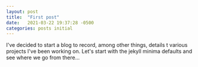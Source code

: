 ```yaml
---
layout: post
title:  "First post"
date:   2021-03-22 19:37:28 -0500
categories: posts initial
---
```

I've decided to start a blog to record, among other things, details t various projects I've been working on.  Let's start with the jekyll minima defaults and see where we go from there... 
